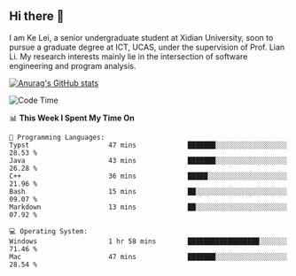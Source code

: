 ## Hi there 👋
I am Ke Lei, a senior undergraduate student at Xidian University, soon to pursue a graduate degree at ICT, UCAS, under the supervision of Prof. Lian Li. My research interests mainly lie in the intersection of software engineering and program analysis.
<!--
**KrystalRay/KrystalRay** is a ✨ _special_ ✨ repository because its `README.md` (this file) appears on your GitHub profile.

Here are some ideas to get you started:

- 🔭 I’m currently working on ...
- 🌱 I’m currently learning ...
- 👯 I’m looking to collaborate on ...
- 🤔 I’m looking for help with ...
- 💬 Ask me about ...
- 📫 How to reach me: ...
- 😄 Pronouns: ...
- ⚡ Fun fact: ...
-->
[![Anurag's GitHub stats](https://github-readme-stats.vercel.app/api?username=KrystalRay)](https://github.com/anuraghazra/github-readme-stats)
<!--START_SECTION:waka-->
![Code Time](http://img.shields.io/badge/Code%20Time-42%20hrs%2042%20mins-blue)

📊 **This Week I Spent My Time On** 

```text
💬 Programming Languages: 
Typst                    47 mins             ███████░░░░░░░░░░░░░░░░░░   28.53 % 
Java                     43 mins             ███████░░░░░░░░░░░░░░░░░░   26.28 % 
C++                      36 mins             █████░░░░░░░░░░░░░░░░░░░░   21.96 % 
Bash                     15 mins             ██░░░░░░░░░░░░░░░░░░░░░░░   09.07 % 
Markdown                 13 mins             ██░░░░░░░░░░░░░░░░░░░░░░░   07.92 % 

💻 Operating System: 
Windows                  1 hr 58 mins        ██████████████████░░░░░░░   71.46 % 
Mac                      47 mins             ███████░░░░░░░░░░░░░░░░░░   28.54 % 
```


<!--END_SECTION:waka-->
